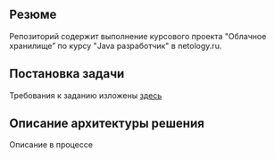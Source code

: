 ## Резюме
Репозиторий содержит выполнение курсового проекта "Облачное хранилище” по курсу "Java разработчик" в netology.ru.
## Постановка задачи
Требования к заданию изложены [здесь](https://github.com/netology-code/jd-homeworks/blob/master/diploma/cloudservice.md)
## Описание архитектуры решения

Описание в процессе